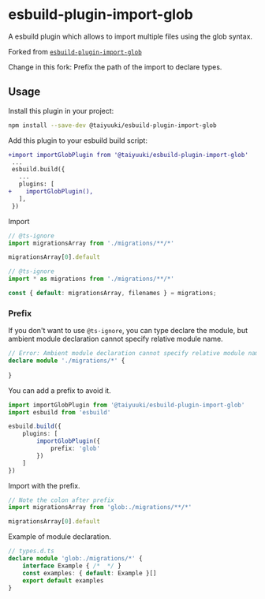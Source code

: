 # esbuild-plugin-import-glob

A esbuild plugin which allows to import multiple files using the glob syntax.

Forked from [`esbuild-plugin-import-glob`](https://github.com/thomaschaaf/esbuild-plugin-import-glob)

Change in this fork: Prefix the path of the import to declare types.

## Usage

Install this plugin in your project:

```sh
npm install --save-dev @taiyuuki/esbuild-plugin-import-glob
```

Add this plugin to your esbuild build script:

```diff
+import importGlobPlugin from '@taiyuuki/esbuild-plugin-import-glob'
 ...
 esbuild.build({
   ...
   plugins: [
+    importGlobPlugin(),
   ],
 })
```

Import

```ts
// @ts-ignore
import migrationsArray from './migrations/**/*'

migrationsArray[0].default
```

```ts
// @ts-ignore
import * as migrations from './migrations/**/*'

const { default: migrationsArray, filenames } = migrations;
```

### Prefix

If you don't want to use `@ts-ignore`, you can type declare the module, but ambient module declaration cannot specify relative module name.

```ts
// Error: Ambient module declaration cannot specify relative module name. ts(2436)
declare module './migrations/*' {
    
}
```

 You can add a prefix to avoid it.

```ts
import importGlobPlugin from '@taiyuuki/esbuild-plugin-import-glob'
import esbuild from 'esbuild'

esbuild.build({
    plugins: [
        importGlobPlugin({
            prefix: 'glob'
        })
    ]
})
```

Import with the prefix.

```ts
// Note the colon after prefix
import migrationsArray from 'glob:./migrations/**/*'

migrationsArray[0].default
```

Example of module declaration.

```ts
// types.d.ts
declare module 'glob:./migrations/*' {
    interface Example { /*  */ }
    const examples: { default: Example }[]
    export default examples
}
```

